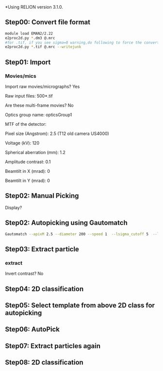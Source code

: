 *Using RELION version 3.1.0.

## Step00: Convert file format


```sh
module load EMAN2/2.22
e2proc2d.py *.dm3 @.mrc
#for .tif, if you see sigma=0 warning,do following to force the convert:
e2proc2d.py *.tif @.mrc --writejunk
```

## Step01: Import
### Movies/mics

Import raw movies/micrographs? Yes

Raw input files: 500*.tif

Are these multi-frame movies? No

Optics group name: opticsGroup1

MTF of the detector:

Pixel size (Angstrom): 2.5  (T12 old camera US4000)

Voltage (kV): 120

Spherical aberration (mm): 1.2

Amplitude contrast: 0.1

Beamtilt in X (mrad): 0

Beamtilt in Y (mrad): 0

## Step02: Manual Picking

Display?

## Step02: Autopicking using Gautomatch

```sh
Gautomatch --apixM 2.5 --diameter 200 --speed 1  --lsigma_cutoff 5  --lave_min -1.0  --cc_cutoff 0.2  *.mrc --gid 0  --dont_invertT
```

## Step03: Extract particle

### extract

Invert contrast? No

## Step04: 2D classification

## Step05: Select template from above 2D class for autopicking 

## Step06: AutoPick

## Step07: Extract particles again

## Step08: 2D classification

